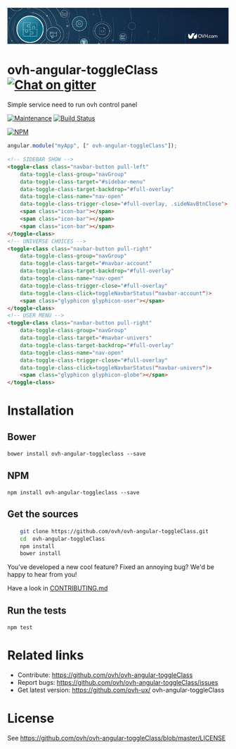 ![OVH components](githubBanner.png)

# ovh-angular-toggleClass [![Chat on gitter](https://img.shields.io/gitter/room/ovh/ux.svg)](https://gitter.im/ovh/ux) 

Simple service need to run ovh control panel

[![Maintenance](https://img.shields.io/maintenance/yes/2017.svg)]() [![Build Status](https://travis-ci.org/ovh/ovh-angular-toggleClass.svg)](https://travis-ci.org/ovh/ovh-angular-toggleClass)

[![NPM](https://nodei.co/npm/ovh-angular-toggleclass.png?downloads=true&downloadRank=true&stars=true)](https://nodei.co/npm/ovh-angular-toggleclass/)

```javascript
angular.module("myApp", [" ovh-angular-toggleClass"]);
```
```HTML
<!-- SIDEBAR SHOW -->
<toggle-class class="navbar-button pull-left"
    data-toggle-class-group="navGroup"
    data-toggle-class-target="#sidebar-menu"
    data-toggle-class-target-backdrop="#full-overlay"
    data-toggle-class-name="nav-open"
    data-toggle-class-trigger-close="#full-overlay, .sideNavBtnClose">
    <span class="icon-bar"></span>
    <span class="icon-bar"></span>
    <span class="icon-bar"></span>
</toggle-class>
<!-- UNIVERSE CHOICES -->
<toggle-class class="navbar-button pull-right"
    data-toggle-class-group="navGroup"
    data-toggle-class-target="#navbar-account"
    data-toggle-class-target-backdrop="#full-overlay"
    data-toggle-class-name="nav-open"
    data-toggle-class-trigger-close="#full-overlay"
    data-toggle-class-click=toggleNavbarStatus("navbar-account")>
    <span class="glyphicon glyphicon-user"></span>
</toggle-class>
<!-- USER MENU -->
<toggle-class class="navbar-button pull-right"
    data-toggle-class-group="navGroup"
    data-toggle-class-target="#navbar-univers"
    data-toggle-class-target-backdrop="#full-overlay"
    data-toggle-class-name="nav-open"
    data-toggle-class-trigger-close="#full-overlay"
    data-toggle-class-click=toggleNavbarStatus("navbar-univers")>
    <span class="glyphicon glyphicon-globe"></span>
</toggle-class>
```

# Installation

## Bower

    bower install ovh-angular-toggleclass --save

## NPM

    npm install ovh-angular-toggleclass --save

## Get the sources

```bash
    git clone https://github.com/ovh/ovh-angular-toggleClass.git
    cd  ovh-angular-toggleClass
    npm install
    bower install
```

You've developed a new cool feature? Fixed an annoying bug? We'd be happy
to hear from you!

Have a look in [CONTRIBUTING.md](https://github.com/ovh-ux/ovh-angular-toggleClass/blob/master/CONTRIBUTING.md)

## Run the tests

```
npm test
```

# Related links

 * Contribute: https://github.com/ovh/ovh-angular-toggleClass
 * Report bugs: https://github.com/ovh/ovh-angular-toggleClass/issues
 * Get latest version: https://github.com/ovh-ux/ ovh-angular-toggleClass

# License

See https://github.com/ovh/ovh-angular-toggleClass/blob/master/LICENSE
